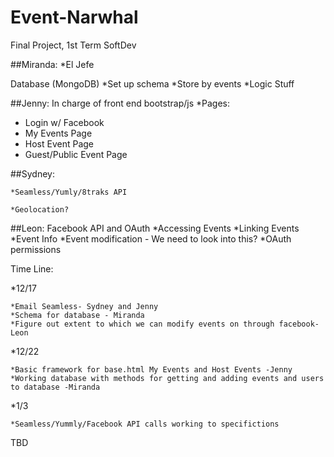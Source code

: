 Event-Narwhal
=============

Final Project, 1st Term SoftDev

##Miranda: 
   *El Jefe 

 Database (MongoDB)
 *Set up schema 
 *Store by events 
 *Logic Stuff

##Jenny:
  In charge of front end
  bootstrap/js 
  *Pages:
   * Login w/ Facebook
   * My Events Page
   * Host Event Page 
   * Guest/Public Event Page

##Sydney:

    *Seamless/Yumly/8traks API
  
    *Geolocation?
  
##Leon:
  Facebook API and OAuth
    *Accessing Events
    *Linking Events
    *Event Info
    *Event modification - We need to look into this?
    *OAuth permissions 
  
Time Line:

*12/17

    *Email Seamless- Sydney and Jenny
    *Schema for database - Miranda
    *Figure out extent to which we can modify events on through facebook- Leon

*12/22

    *Basic framework for base.html My Events and Host Events -Jenny
    *Working database with methods for getting and adding events and users to database -Miranda

*1/3

    *Seamless/Yummly/Facebook API calls working to specifictions
    
TBD
